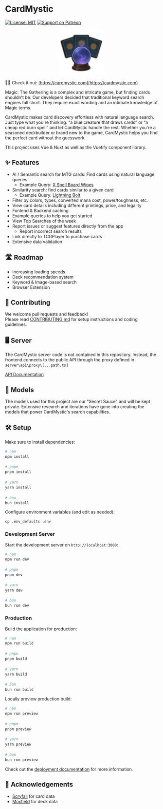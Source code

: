 # CardMystic

[![License: MIT](https://img.shields.io/badge/License-MIT-yellow.svg)](https://opensource.org/licenses/MIT)
[![Support on Patreon](https://img.shields.io/badge/support-patreon-F96854.svg)](https://www.patreon.com/thecardmystic)

<div align="center">
  <img src="public/crystall_ball.webp" alt="CardMystic" width="150"/>
</div>

🧙‍♂️ Check it out: [https://cardmystic.com](https://cardmystic.com)

Magic: The Gathering is a complex and intricate game, but finding cards shouldn't be. Our developers decided that traditional keyword search engines fall short. They require exact wording and an intimate knowledge of Magic terms.

CardMystic makes card discovery effortless with natural language search. Just type what you're thinking: “a blue creature that draws cards” or “a cheap red burn spell” and let CardMystic handle the rest. Whether you're a seasoned deckbuilder or brand new to the game, CardMystic helps you find the perfect card without the guesswork.

This project uses Vue & Nuxt as well as the Vuetify component library.

## ✨ Features

- AI / Semantic search for MTG cards: Find cards using natural language queries
  - Example Query: [X Spell Board Wipes](https://cardmystic.io/search?query=x+spell+board+wipes)
- Similarity search: find cards similar to a given card
  - Example Query: [Lightning Bolt](https://cardmystic.io/search/similarity?card_name=Lightning+Bolt)
- Filter by colors, types, converted mana cost, power/toughness, etc.
- View card details including different printings, price, and legality
- Fontend & Backend caching
- Example queries to help you get started
- View Top Searches of the week
- Report issues or suggest features directly from the app
  - Report incorrect search results
- Link directly to TCGPlayer to purchase cards
- Extensive data validation

## 🛣️ Roadmap

- Increasing loading speeds
- Deck recommendation system
- Keyword & Image-based search
- Browser Extension

## 🤝 Contributing

We welcome pull requests and feedback!  
Please read [CONTRIBUTING.md](CONTRIBUTING.md) for setup instructions and coding guidelines.

## 🖥️ Server

The CardMystic server code is not contained in this repository. Instead, the frontend connects to the public API through the proxy defined in `server\api\proxy\[...path.ts]`

[API Documentation](http://api.cardmystic.io/docs/)

## 🤖 Models

The models used for this project are our "Secret Sauce" and will be kept private. Extensive research and iterations have gone into creating the models that power CardMystic's search capabilities.

## 🛠️ Setup

Make sure to install dependencies:

```bash
# npm
npm install

# pnpm
pnpm install

# yarn
yarn install

# bun
bun install
```

Configure environment variables (and edit as needed):

```bash
cp .env_defaults .env
```

### Development Server

Start the development server on `http://localhost:3000`:

```bash
# npm
npm run dev

# pnpm
pnpm dev

# yarn
yarn dev

# bun
bun run dev
```

### Production

Build the application for production:

```bash
# npm
npm run build

# pnpm
pnpm build

# yarn
yarn build

# bun
bun run build
```

Locally preview production build:

```bash
# npm
npm run preview

# pnpm
pnpm preview

# yarn
yarn preview

# bun
bun run preview
```

Check out the [deployment documentation](https://nuxt.com/docs/getting-started/deployment) for more information.

## 🙏 Acknowledgements

- [Scryfall](https://scryfall.com/) for card data
- [Moxfield](https://moxfield.com/) for deck data
